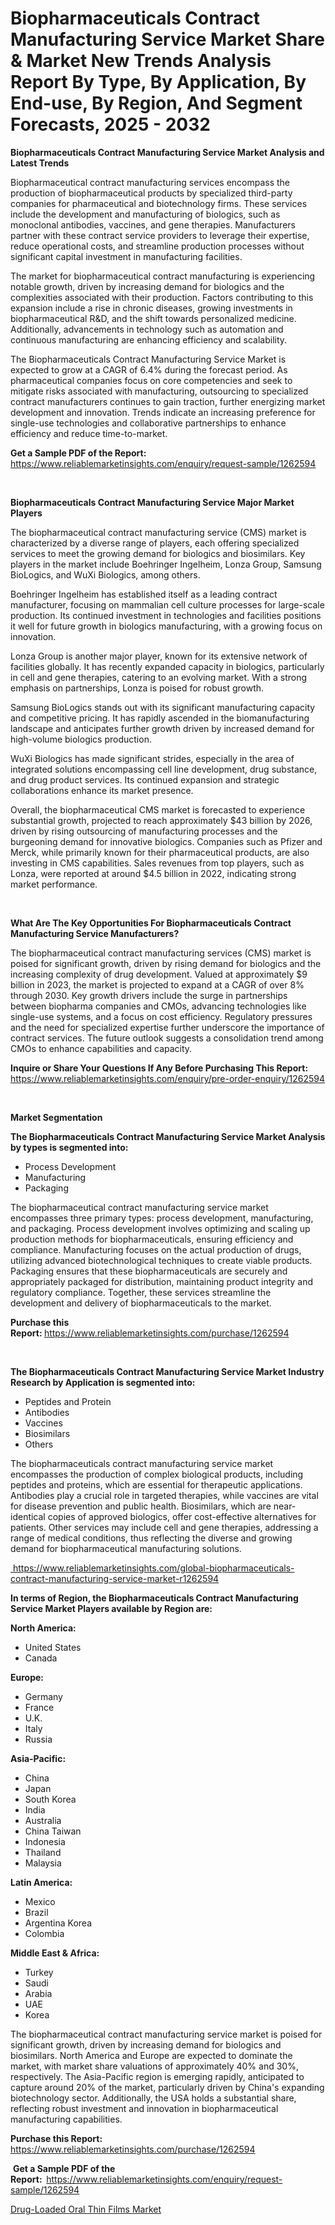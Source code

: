 <p><h1>Biopharmaceuticals Contract Manufacturing Service Market Share & Market New Trends Analysis Report By Type, By Application, By End-use, By Region, And Segment Forecasts, 2025 - 2032</h1></p><p><strong>Biopharmaceuticals Contract Manufacturing Service Market Analysis and Latest Trends</strong></p>
<p><p>Biopharmaceutical contract manufacturing services encompass the production of biopharmaceutical products by specialized third-party companies for pharmaceutical and biotechnology firms. These services include the development and manufacturing of biologics, such as monoclonal antibodies, vaccines, and gene therapies. Manufacturers partner with these contract service providers to leverage their expertise, reduce operational costs, and streamline production processes without significant capital investment in manufacturing facilities.</p><p>The market for biopharmaceutical contract manufacturing is experiencing notable growth, driven by increasing demand for biologics and the complexities associated with their production. Factors contributing to this expansion include a rise in chronic diseases, growing investments in biopharmaceutical R&D, and the shift towards personalized medicine. Additionally, advancements in technology such as automation and continuous manufacturing are enhancing efficiency and scalability.</p><p>The Biopharmaceuticals Contract Manufacturing Service Market is expected to grow at a CAGR of 6.4% during the forecast period. As pharmaceutical companies focus on core competencies and seek to mitigate risks associated with manufacturing, outsourcing to specialized contract manufacturers continues to gain traction, further energizing market development and innovation. Trends indicate an increasing preference for single-use technologies and collaborative partnerships to enhance efficiency and reduce time-to-market.</p></p>
<p><strong>Get a Sample PDF of the Report:&nbsp;</strong> <a href="https://www.reliablemarketinsights.com/enquiry/request-sample/1262594?utm_campaign=3015&utm_medium=2&utm_source=Github&utm_content=ia&utm_term=09032025&utm_id=biopharmaceuticals-contract-manufacturing-service">https://www.reliablemarketinsights.com/enquiry/request-sample/1262594</a></p>
<p>&nbsp;</p>
<p><strong>Biopharmaceuticals Contract Manufacturing Service Major Market Players</strong></p>
<p><p>The biopharmaceutical contract manufacturing service (CMS) market is characterized by a diverse range of players, each offering specialized services to meet the growing demand for biologics and biosimilars. Key players in the market include Boehringer Ingelheim, Lonza Group, Samsung BioLogics, and WuXi Biologics, among others.</p><p>Boehringer Ingelheim has established itself as a leading contract manufacturer, focusing on mammalian cell culture processes for large-scale production. Its continued investment in technologies and facilities positions it well for future growth in biologics manufacturing, with a growing focus on innovation.</p><p>Lonza Group is another major player, known for its extensive network of facilities globally. It has recently expanded capacity in biologics, particularly in cell and gene therapies, catering to an evolving market. With a strong emphasis on partnerships, Lonza is poised for robust growth.</p><p>Samsung BioLogics stands out with its significant manufacturing capacity and competitive pricing. It has rapidly ascended in the biomanufacturing landscape and anticipates further growth driven by increased demand for high-volume biologics production.</p><p>WuXi Biologics has made significant strides, especially in the area of integrated solutions encompassing cell line development, drug substance, and drug product services. Its continued expansion and strategic collaborations enhance its market presence.</p><p>Overall, the biopharmaceutical CMS market is forecasted to experience substantial growth, projected to reach approximately $43 billion by 2026, driven by rising outsourcing of manufacturing processes and the burgeoning demand for innovative biologics. Companies such as Pfizer and Merck, while primarily known for their pharmaceutical products, are also investing in CMS capabilities. Sales revenues from top players, such as Lonza, were reported at around $4.5 billion in 2022, indicating strong market performance.</p></p>
<p>&nbsp;</p>
<p><strong>What Are The Key Opportunities For Biopharmaceuticals Contract Manufacturing Service Manufacturers?</strong></p>
<p><p>The biopharmaceutical contract manufacturing services (CMS) market is poised for significant growth, driven by rising demand for biologics and the increasing complexity of drug development. Valued at approximately $9 billion in 2023, the market is projected to expand at a CAGR of over 8% through 2030. Key growth drivers include the surge in partnerships between biopharma companies and CMOs, advancing technologies like single-use systems, and a focus on cost efficiency. Regulatory pressures and the need for specialized expertise further underscore the importance of contract services. The future outlook suggests a consolidation trend among CMOs to enhance capabilities and capacity.</p></p>
<p><strong>Inquire or Share Your Questions If Any Before Purchasing This Report:</strong> <a href="https://www.reliablemarketinsights.com/enquiry/pre-order-enquiry/1262594?utm_campaign=3015&utm_medium=2&utm_source=Github&utm_content=ia&utm_term=09032025&utm_id=biopharmaceuticals-contract-manufacturing-service">https://www.reliablemarketinsights.com/enquiry/pre-order-enquiry/1262594</a></p>
<p>&nbsp;</p>
<p><strong>Market Segmentation</strong></p>
<p><strong>The Biopharmaceuticals Contract Manufacturing Service Market Analysis by types is segmented into:</strong></p>
<p><ul><li>Process Development</li><li>Manufacturing</li><li>Packaging</li></ul></p>
<p><p>The biopharmaceutical contract manufacturing service market encompasses three primary types: process development, manufacturing, and packaging. Process development involves optimizing and scaling up production methods for biopharmaceuticals, ensuring efficiency and compliance. Manufacturing focuses on the actual production of drugs, utilizing advanced biotechnological techniques to create viable products. Packaging ensures that these biopharmaceuticals are securely and appropriately packaged for distribution, maintaining product integrity and regulatory compliance. Together, these services streamline the development and delivery of biopharmaceuticals to the market.</p></p>
<p><strong>Purchase this Report:&nbsp;</strong><a href="https://www.reliablemarketinsights.com/purchase/1262594?utm_campaign=3015&utm_medium=2&utm_source=Github&utm_content=ia&utm_term=09032025&utm_id=biopharmaceuticals-contract-manufacturing-service">https://www.reliablemarketinsights.com/purchase/1262594</a></p>
<p>&nbsp;</p>
<p><strong>The Biopharmaceuticals Contract Manufacturing Service Market Industry Research by Application is segmented into:</strong></p>
<p><ul><li>Peptides and Protein</li><li>Antibodies</li><li>Vaccines</li><li>Biosimilars</li><li>Others</li></ul></p>
<p><p>The biopharmaceuticals contract manufacturing service market encompasses the production of complex biological products, including peptides and proteins, which are essential for therapeutic applications. Antibodies play a crucial role in targeted therapies, while vaccines are vital for disease prevention and public health. Biosimilars, which are near-identical copies of approved biologics, offer cost-effective alternatives for patients. Other services may include cell and gene therapies, addressing a range of medical conditions, thus reflecting the diverse and growing demand for biopharmaceutical manufacturing solutions.</p></p>
<p><a href="https://www.reliablemarketinsights.com/global-biopharmaceuticals-contract-manufacturing-service-market-r1262594?utm_campaign=3015&utm_medium=2&utm_source=Github&utm_content=ia&utm_term=09032025&utm_id=biopharmaceuticals-contract-manufacturing-service">&nbsp;https://www.reliablemarketinsights.com/global-biopharmaceuticals-contract-manufacturing-service-market-r1262594</a></p>
<p><strong>In terms of Region, the Biopharmaceuticals Contract Manufacturing Service Market Players available by Region are:</strong></p>
<p>
    <p> <strong> North America: </strong>
        <ul>
            <li>United States</li>
            <li>Canada</li>
        </ul>
        </p> 
    <p> <strong> Europe: </strong>
        <ul>
            <li>Germany</li>
            <li>France</li>
            <li>U.K.</li>
            <li>Italy</li>
            <li>Russia</li>
        </ul>
        </p> 
    <p> <strong> Asia-Pacific: </strong>
        <ul>
            <li>China</li>
            <li>Japan</li>
            <li>South Korea</li>
            <li>India</li>
            <li>Australia</li>
            <li>China Taiwan</li>
            <li>Indonesia</li>
            <li>Thailand</li>
            <li>Malaysia</li>
        </ul>
        </p> 
    <p> <strong> Latin America: </strong>
        <ul>
            <li>Mexico</li>
            <li>Brazil</li>
            <li>Argentina Korea</li>
            <li>Colombia</li>
        </ul>
        </p> 
    <p> <strong> Middle East & Africa: </strong>
        <ul>
            <li>Turkey</li>
            <li>Saudi</li>
            <li>Arabia</li>
            <li>UAE</li>
            <li>Korea</li>
        </ul>
    </p>
    </p>
<p><p>The biopharmaceutical contract manufacturing service market is poised for significant growth, driven by increasing demand for biologics and biosimilars. North America and Europe are expected to dominate the market, with market share valuations of approximately 40% and 30%, respectively. The Asia-Pacific region is emerging rapidly, anticipated to capture around 20% of the market, particularly driven by China's expanding biotechnology sector. Additionally, the USA holds a substantial share, reflecting robust investment and innovation in biopharmaceutical manufacturing capabilities.</p></p>
<p><strong>Purchase this Report: </strong><a href="https://www.reliablemarketinsights.com/purchase/1262594?utm_campaign=3015&utm_medium=2&utm_source=Github&utm_content=ia&utm_term=09032025&utm_id=biopharmaceuticals-contract-manufacturing-service">https://www.reliablemarketinsights.com/purchase/1262594</a></p>
<p>&nbsp;<strong>Get a Sample PDF of the Report:&nbsp;&nbsp;</strong><a href="https://www.reliablemarketinsights.com/enquiry/request-sample/1262594?utm_campaign=3015&utm_medium=2&utm_source=Github&utm_content=ia&utm_term=09032025&utm_id=biopharmaceuticals-contract-manufacturing-service">https://www.reliablemarketinsights.com/enquiry/request-sample/1262594</a></p>
<p><strong></strong></p>
<p><p><a href="https://github.com/jenithschijf/Market-Research-Report-List-1/blob/main/drug-loaded-oral-thin-films-market.md?utm_campaign=3015&utm_medium=2&utm_source=Github&utm_content=ia&utm_term=09032025&utm_id=biopharmaceuticals-contract-manufacturing-service">Drug-Loaded Oral Thin Films Market</a></p></p>